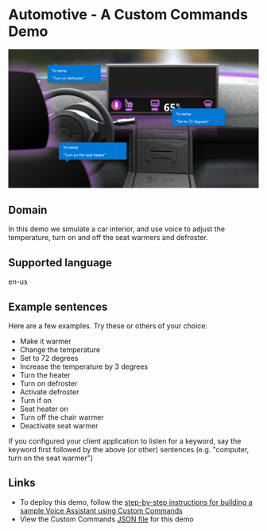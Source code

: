 # Automotive - A Custom Commands Demo

![scene image](../images/automotive-scene.png)

## Domain

In this demo we simulate a car interior, and use voice to adjust the temperature, turn on and off the seat warmers and defroster.

## Supported language

en-us

## Example sentences

Here are a few examples. Try these or others of your choice:
* Make it warmer
* Change the temperature
* Set to 72 degrees
* Increase the temperature by 3 degrees
* Turn the heater
* Turn on defroster
* Activate defroster
* Turn if on
* Seat heater on
* Turn off the chair warmer
* Deactivate seat warmer

If you configured your client application to listen for a keyword, say the keyword first followed by the above (or other) sentences (e.g. "computer, turn on the seat warmer")

## Links

* To deploy this demo, follow the [step-by-step instructions for building a sample Voice Assistant using Custom Commands](../../../docs/CreateSampleVoiceAssistant.md)
* View the Custom Commands [JSON file](skill/AutomotiveDemo.json) for this demo
